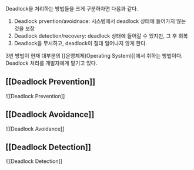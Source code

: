 Deadlock을 처리하는 방법들을 크게 구분하자면 다음과 같다.
1. Deadlock prvention/avoidnace: 시스템에서 deadlock 상태에 들어가지 않는 것을 보장
2. Deadlock detection/recovery: deadlock 상태에 들어갈 수 있지만, 그 후 회복
3. Deadlock을 무시하고, deadlock이 절대 일어나지 않게 한다.

3번 방법이 현재 대부분의 [[운영체제(Operating System)]]에서 취하는 방법이다. Deadlock 처리를 개발자에게 맡기고 있다. 
## [[Deadlock Prevention]]
![[Deadlock Prevention]]
## [[Deadlock Avoidance]]
![[Deadlock Avoidance]]
## [[Deadlock Detection]]
![[Deadlock Detection]]